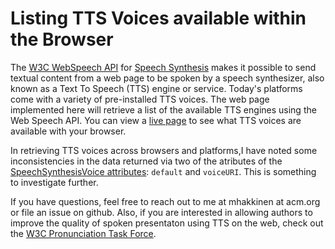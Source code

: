 # Listing TTS Voices available within the Browser

The [W3C WebSpeech API](https://wicg.github.io/speech-api/) for [Speech Synthesis](https://wicg.github.io/speech-api/#tts-section) makes it possible to send textual content from a web page to be spoken by a speech synthesizer, also known as a Text To Speech (TTS) engine or service. Today's platforms come with a variety of pre-installed TTS voices. The web page implemented here will retrieve a list of the available TTS engines using the Web Speech API. You can view a [live page](https://talkinginterfaces.org/webtts/listvoices.html) to see what TTS voices are available with your browser.

In retrieving TTS voices across browsers and platforms,I have noted some inconsistencies in the data returned via two of the atributes of the [SpeechSynthesisVoice attributes](https://wicg.github.io/speech-api/#speechsynthesisvoice-attributes): `default` and `voiceURI`.  This is something to investigate further.  

If you have questions, feel free to reach out to me at mhakkinen at acm.org or file an issue on github. Also, if you are interested in allowing authors to improve the quality of spoken presentaton using TTS on the web, check out the [W3C Pronunciation Task Force](https://www.w3.org/WAI/APA/task-forces/pronunciation/).
